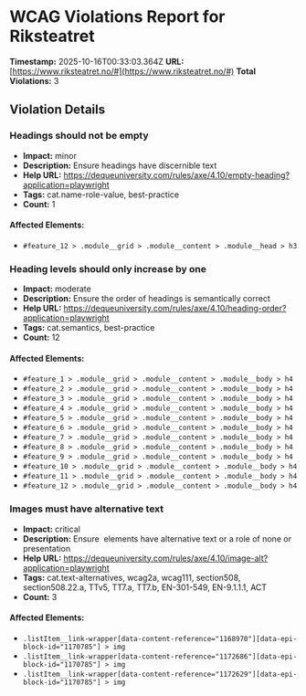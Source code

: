 # WCAG Violations Report for Riksteatret

**Timestamp:** 2025-10-16T00:33:03.364Z
**URL:** [https://www.riksteatret.no/#](https://www.riksteatret.no/#)
**Total Violations:** 3

## Violation Details

### Headings should not be empty

- **Impact:** minor
- **Description:** Ensure headings have discernible text
- **Help URL:** https://dequeuniversity.com/rules/axe/4.10/empty-heading?application=playwright
- **Tags:** cat.name-role-value, best-practice
- **Count:** 1

#### Affected Elements:

- `#feature_12 > .module__grid > .module__content > .module__head > h3`

### Heading levels should only increase by one

- **Impact:** moderate
- **Description:** Ensure the order of headings is semantically correct
- **Help URL:** https://dequeuniversity.com/rules/axe/4.10/heading-order?application=playwright
- **Tags:** cat.semantics, best-practice
- **Count:** 12

#### Affected Elements:

- `#feature_1 > .module__grid > .module__content > .module__body > h4`
- `#feature_2 > .module__grid > .module__content > .module__body > h4`
- `#feature_3 > .module__grid > .module__content > .module__body > h4`
- `#feature_4 > .module__grid > .module__content > .module__body > h4`
- `#feature_5 > .module__grid > .module__content > .module__body > h4`
- `#feature_6 > .module__grid > .module__content > .module__body > h4`
- `#feature_7 > .module__grid > .module__content > .module__body > h4`
- `#feature_8 > .module__grid > .module__content > .module__body > h4`
- `#feature_9 > .module__grid > .module__content > .module__body > h4`
- `#feature_10 > .module__grid > .module__content > .module__body > h4`
- `#feature_11 > .module__grid > .module__content > .module__body > h4`
- `#feature_12 > .module__grid > .module__content > .module__body > h4`

### Images must have alternative text

- **Impact:** critical
- **Description:** Ensure <img> elements have alternative text or a role of none or presentation
- **Help URL:** https://dequeuniversity.com/rules/axe/4.10/image-alt?application=playwright
- **Tags:** cat.text-alternatives, wcag2a, wcag111, section508, section508.22.a, TTv5, TT7.a, TT7.b, EN-301-549, EN-9.1.1.1, ACT
- **Count:** 3

#### Affected Elements:

- `.listItem__link-wrapper[data-content-reference="1168970"][data-epi-block-id="1170785"] > img`
- `.listItem__link-wrapper[data-content-reference="1172686"][data-epi-block-id="1170785"] > img`
- `.listItem__link-wrapper[data-content-reference="1172629"][data-epi-block-id="1170785"] > img`
